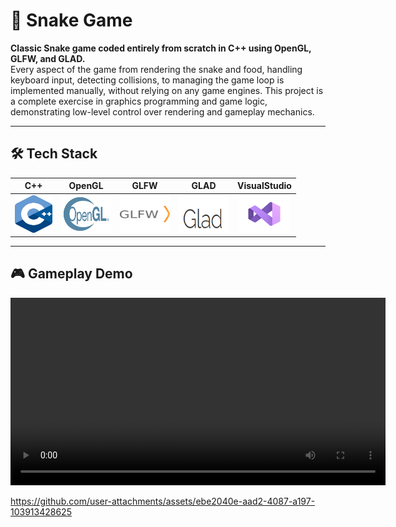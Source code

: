 # 🐍 Snake Game

**Classic Snake game coded entirely from scratch in C++ using OpenGL, GLFW, and GLAD.**  
Every aspect of the game from rendering the snake and food, handling keyboard input, detecting collisions, to managing the game loop is implemented manually, without relying on any game engines. This project is a complete exercise in graphics programming and game logic, demonstrating low-level control over rendering and gameplay mechanics.

---

## 🛠️ Tech Stack

<div align="center">

| C++ | OpenGL | GLFW | GLAD | VisualStudio |
|:---:|:-----:|:----:|:----:|:-----------:|
| <img src="media/cpp.png" alt="C++" width="60" height="60"> | <img src="media/opengl.png" alt="OpenGL" width="80" height="60"> | <img src="media/glfw.png" alt="GLFW" width="80" height="60"> | <img src="media/glad.png" alt="GLAD" width="80" height="60"> | <img src="media/visualStudio.png" alt="Visual Studio" width="80" height="60"> |

</div>


---

## 🎮 Gameplay Demo

<video width="600" controls>
  <source src="media/snake_demo.mp4" type="video/mp4">
  Your browser does not support the video tag.
</video>



https://github.com/user-attachments/assets/ebe2040e-aad2-4087-a197-103913428625

